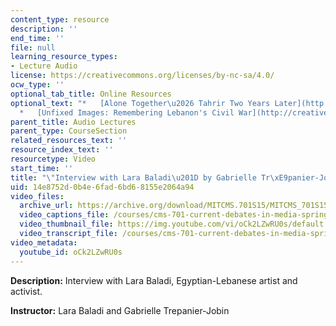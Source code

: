 ```yaml
---
content_type: resource
description: ''
end_time: ''
file: null
learning_resource_types:
- Lecture Audio
license: https://creativecommons.org/licenses/by-nc-sa/4.0/
ocw_type: ''
optional_tab_title: Online Resources
optional_text: "*   [Alone Together\u2026 Tahrir Two Years Later](http://creativetimereports.org/2013/01/25/tahrir-revolution-in-media-res/)\n\
  *   [Unfixed Images: Remembering Lebanon's Civil War](http://creativetimereports.org/2015/04/13/remembering-lebanons-civil-war-lara-baladi/)"
parent_title: Audio Lectures
parent_type: CourseSection
related_resources_text: ''
resource_index_text: ''
resourcetype: Video
start_time: ''
title: "\"Interview with Lara Baladi\u201D by Gabrielle Tr\xE9panier-Jobin"
uid: 14e8752d-0b4e-6fad-6bd6-8155e2064a94
video_files:
  archive_url: https://archive.org/download/MITCMS.701S15/MITCMS_701S15_Lara_Baladi_audio_ipod.mp4
  video_captions_file: /courses/cms-701-current-debates-in-media-spring-2015/db4d94f123385f0fb972a37f85089a05_oCk2LZwRU0s.vtt
  video_thumbnail_file: https://img.youtube.com/vi/oCk2LZwRU0s/default.jpg
  video_transcript_file: /courses/cms-701-current-debates-in-media-spring-2015/1d16d985f4819c52315887b06a4e85a6_oCk2LZwRU0s.pdf
video_metadata:
  youtube_id: oCk2LZwRU0s
---
```


**Description:** Interview with Lara Baladi, Egyptian-Lebanese artist and activist.

**Instructor:** Lara Baladi and Gabrielle Trepanier-Jobin

